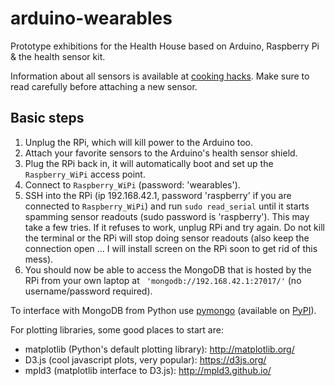 # arduino-wearables
Prototype exhibitions for the Health House based on Arduino, Raspberry Pi &amp; the health sensor kit.

Information about all sensors is available at [cooking hacks](https://www.cooking-hacks.com/documentation/tutorials/ehealth-biometric-sensor-platform-arduino-raspberry-pi-medical/). Make sure to read carefully before attaching a new sensor.

## Basic steps

1. Unplug the RPi, which will kill power to the Arduino too.
1. Attach your favorite sensors to the Arduino's health sensor shield.
2. Plug the RPi back in, it will automatically boot and set up the `Raspberry_WiPi` access point.
3. Connect to `Raspberry_WiPi` (password: 'wearables').
4. SSH into the RPi (ip 192.168.42.1, password 'raspberry' if you are connected to `Raspberry_WiPi`) and run `sudo read_serial` until it starts spamming sensor readouts (sudo password is 'raspberry'). This may take a few tries. If it refuses to work, unplug RPi and try again. Do not kill the terminal or the RPi will stop doing sensor readouts (also keep the connection open ... I will install screen on the RPi soon to get rid of this mess).
5. You should now be able to access the MongoDB that is hosted by the RPi from your own laptop at `
'mongodb://192.168.42.1:27017/'` (no username/password required).

To interface with MongoDB from Python use [pymongo](https://api.mongodb.com/python/current/) (available on [PyPI](https://pypi.python.org/pypi/pymongo)).

For plotting libraries, some good places to start are:
- matplotlib (Python's default plotting library): http://matplotlib.org/
- D3.js (cool javascript plots, very popular): https://d3js.org/
- mpld3 (matplotlib interface to D3.js): http://mpld3.github.io/
